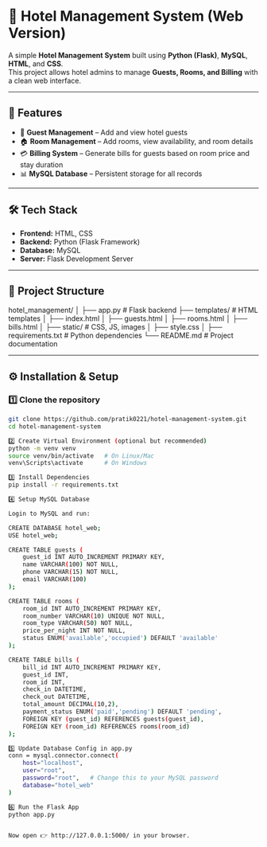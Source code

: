 
# 🏨 Hotel Management System (Web Version)

A simple **Hotel Management System** built using **Python (Flask)**, **MySQL**, **HTML**, and **CSS**.  
This project allows hotel admins to manage **Guests, Rooms, and Billing** with a clean web interface.  

---

## 🚀 Features
- 👤 **Guest Management** – Add and view hotel guests  
- 🏠 **Room Management** – Add rooms, view availability, and room details  
- 💳 **Billing System** – Generate bills for guests based on room price and stay duration  
- 📊 **MySQL Database** – Persistent storage for all records  

---

## 🛠️ Tech Stack
- **Frontend:** HTML, CSS  
- **Backend:** Python (Flask Framework)  
- **Database:** MySQL  
- **Server:** Flask Development Server  

---

## 📂 Project Structure
hotel_management/
│
├── app.py # Flask backend
├── templates/ # HTML templates
│ ├── index.html
│ ├── guests.html
│ ├── rooms.html
│ ├── bills.html
│
├── static/ # CSS, JS, images
│ ├── style.css
│
├── requirements.txt # Python dependencies
└── README.md # Project documentation


---

## ⚙️ Installation & Setup

### 1️⃣ Clone the repository
```bash
git clone https://github.com/pratik0221/hotel-management-system.git
cd hotel-management-system

2️⃣ Create Virtual Environment (optional but recommended)
python -m venv venv
source venv/bin/activate   # On Linux/Mac
venv\Scripts\activate      # On Windows

3️⃣ Install Dependencies
pip install -r requirements.txt

4️⃣ Setup MySQL Database

Login to MySQL and run:

CREATE DATABASE hotel_web;
USE hotel_web;

CREATE TABLE guests (
    guest_id INT AUTO_INCREMENT PRIMARY KEY,
    name VARCHAR(100) NOT NULL,
    phone VARCHAR(15) NOT NULL,
    email VARCHAR(100)
);

CREATE TABLE rooms (
    room_id INT AUTO_INCREMENT PRIMARY KEY,
    room_number VARCHAR(10) UNIQUE NOT NULL,
    room_type VARCHAR(50) NOT NULL,
    price_per_night INT NOT NULL,
    status ENUM('available','occupied') DEFAULT 'available'
);

CREATE TABLE bills (
    bill_id INT AUTO_INCREMENT PRIMARY KEY,
    guest_id INT,
    room_id INT,
    check_in DATETIME,
    check_out DATETIME,
    total_amount DECIMAL(10,2),
    payment_status ENUM('paid','pending') DEFAULT 'pending',
    FOREIGN KEY (guest_id) REFERENCES guests(guest_id),
    FOREIGN KEY (room_id) REFERENCES rooms(room_id)
);

5️⃣ Update Database Config in app.py
conn = mysql.connector.connect(
    host="localhost",
    user="root",
    password="root",   # Change this to your MySQL password
    database="hotel_web"
)

6️⃣ Run the Flask App
python app.py


Now open 👉 http://127.0.0.1:5000/ in your browser.
